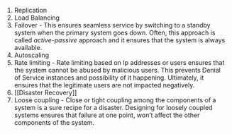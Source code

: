 
1. Replication
2. Load Balancing
3. Failover - This ensures seamless service by switching to a standby system when the primary system goes down. Often, this approach is called _active-passive_ approach and it ensures that the system is always available.
4. Autoscaling 
5. Rate limiting - Rate limiting based on Ip addresses or users ensures that the system cannot be abused by malicious users. This prevents Denial of Service instances and possibility of it happening. Ultimately, it ensures that the legitimate users are not impacted negatively.
6. [[Disaster Recovery]]
7. Loose coupling - Close or tight coupling among the components of a system is a sure recipe for a disaster. Designing for loosely coupled systems ensures that failure at one point, won’t affect the other components of the system.